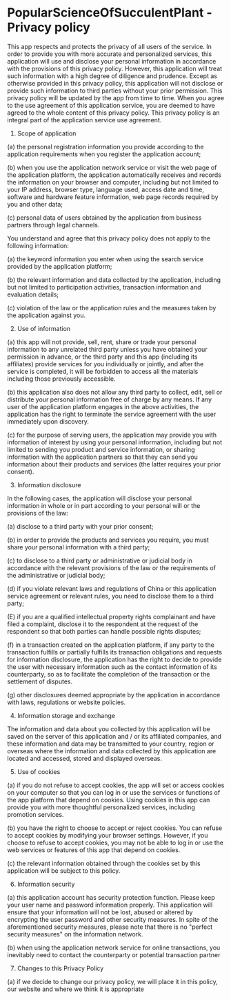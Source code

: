 # PopularScienceOfSucculentPlant - Privacy policy

This app respects and protects the privacy of all users of the service. In order to provide you with more accurate and personalized services, this application will use and disclose your personal information in accordance with the provisions of this privacy policy. However, this application will treat such information with a high degree of diligence and prudence. Except as otherwise provided in this privacy policy, this application will not disclose or provide such information to third parties without your prior permission. This privacy policy will be updated by the app from time to time. When you agree to the use agreement of this application service, you are deemed to have agreed to the whole content of this privacy policy. This privacy policy is an integral part of the application service use agreement.



1. Scope of application



(a) the personal registration information you provide according to the application requirements when you register the application account;



(b) when you use the application network service or visit the web page of the application platform, the application automatically receives and records the information on your browser and computer, including but not limited to your IP address, browser type, language used, access date and time, software and hardware feature information, web page records required by you and other data;



(c) personal data of users obtained by the application from business partners through legal channels.



You understand and agree that this privacy policy does not apply to the following information:



(a) the keyword information you enter when using the search service provided by the application platform;



(b) the relevant information and data collected by the application, including but not limited to participation activities, transaction information and evaluation details;



(c) violation of the law or the application rules and the measures taken by the application against you.



2. Use of information



(a) this app will not provide, sell, rent, share or trade your personal information to any unrelated third party unless you have obtained your permission in advance, or the third party and this app (including its affiliates) provide services for you individually or jointly, and after the service is completed, it will be forbidden to access all the materials including those previously accessible.



(b) this application also does not allow any third party to collect, edit, sell or distribute your personal information free of charge by any means. If any user of the application platform engages in the above activities, the application has the right to terminate the service agreement with the user immediately upon discovery.



(c) for the purpose of serving users, the application may provide you with information of interest by using your personal information, including but not limited to sending you product and service information, or sharing information with the application partners so that they can send you information about their products and services (the latter requires your prior consent).



3. Information disclosure



In the following cases, the application will disclose your personal information in whole or in part according to your personal will or the provisions of the law:



(a) disclose to a third party with your prior consent;



(b) in order to provide the products and services you require, you must share your personal information with a third party;



(c) to disclose to a third party or administrative or judicial body in accordance with the relevant provisions of the law or the requirements of the administrative or judicial body;



(d) if you violate relevant laws and regulations of China or this application service agreement or relevant rules, you need to disclose them to a third party;



(E) if you are a qualified intellectual property rights complainant and have filed a complaint, disclose it to the respondent at the request of the respondent so that both parties can handle possible rights disputes;



(f) in a transaction created on the application platform, if any party to the transaction fulfills or partially fulfills its transaction obligations and requests for information disclosure, the application has the right to decide to provide the user with necessary information such as the contact information of its counterparty, so as to facilitate the completion of the transaction or the settlement of disputes.



(g) other disclosures deemed appropriate by the application in accordance with laws, regulations or website policies.



4. Information storage and exchange



The information and data about you collected by this application will be saved on the server of this application and / or its affiliated companies, and these information and data may be transmitted to your country, region or overseas where the information and data collected by this application are located and accessed, stored and displayed overseas.



5. Use of cookies



(a) if you do not refuse to accept cookies, the app will set or access cookies on your computer so that you can log in or use the services or functions of the app platform that depend on cookies. Using cookies in this app can provide you with more thoughtful personalized services, including promotion services.



(b) you have the right to choose to accept or reject cookies. You can refuse to accept cookies by modifying your browser settings. However, if you choose to refuse to accept cookies, you may not be able to log in or use the web services or features of this app that depend on cookies.



(c) the relevant information obtained through the cookies set by this application will be subject to this policy.



6. Information security



(a) this application account has security protection function. Please keep your user name and password information properly. This application will ensure that your information will not be lost, abused or altered by encrypting the user password and other security measures. In spite of the aforementioned security measures, please note that there is no "perfect security measures" on the information network.



(b) when using the application network service for online transactions, you inevitably need to contact the counterparty or potential transaction partner



7. Changes to this Privacy Policy



(a) if we decide to change our privacy policy, we will place it in this policy, our website and where we think it is appropriate

